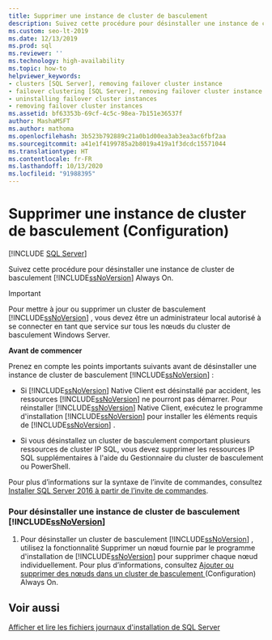 ```yaml
---
title: Supprimer une instance de cluster de basculement
description: Suivez cette procédure pour désinstaller une instance de cluster de basculement SQL Server. Cet article contient des points importants que vous devez connaître avant de poursuivre.
ms.custom: seo-lt-2019
ms.date: 12/13/2019
ms.prod: sql
ms.reviewer: ''
ms.technology: high-availability
ms.topic: how-to
helpviewer_keywords:
- clusters [SQL Server], removing failover cluster instance
- failover clustering [SQL Server], removing failover cluster instance
- uninstalling failover cluster instances
- removing failover cluster instances
ms.assetid: bf63353b-69cf-4c5c-98ea-7b151e36537f
author: MashaMSFT
ms.author: mathoma
ms.openlocfilehash: 3b523b792889c21a0b1d00ea3ab3ea3ac6fbf2aa
ms.sourcegitcommit: a41e1f4199785a2b8019a419a1f3dcdc15571044
ms.translationtype: HT
ms.contentlocale: fr-FR
ms.lasthandoff: 10/13/2020
ms.locfileid: "91988395"
---
```

# <a name="remove-a-failover-cluster-instance-setup"></a>Supprimer une instance de cluster de basculement (Configuration)

[!INCLUDE [SQL Server](../../../includes/applies-to-version/sqlserver.md)]

Suivez cette procédure pour désinstaller une instance de cluster de basculement [!INCLUDE[ssNoVersion](../../../includes/ssnoversion-md.md)] Always On.  
  
> [!IMPORTANT]  
>  Pour mettre à jour ou supprimer un cluster de basculement [!INCLUDE[ssNoVersion](../../../includes/ssnoversion-md.md)] , vous devez être un administrateur local autorisé à se connecter en tant que service sur tous les nœuds du cluster de basculement Windows Server.  
  
 **Avant de commencer**  
  
 Prenez en compte les points importants suivants avant de désinstaller une instance de cluster de basculement [!INCLUDE[ssNoVersion](../../../includes/ssnoversion-md.md)] :  
  
-   Si [!INCLUDE[ssNoVersion](../../../includes/ssnoversion-md.md)] Native Client est désinstallé par accident, les ressources [!INCLUDE[ssNoVersion](../../../includes/ssnoversion-md.md)] ne pourront pas démarrer. Pour réinstaller [!INCLUDE[ssNoVersion](../../../includes/ssnoversion-md.md)] Native Client, exécutez le programme d'installation [!INCLUDE[ssNoVersion](../../../includes/ssnoversion-md.md)] pour installer les éléments requis de [!INCLUDE[ssNoVersion](../../../includes/ssnoversion-md.md)] .  
  
-   Si vous désinstallez un cluster de basculement comportant plusieurs ressources de cluster IP SQL, vous devez supprimer les ressources IP SQL supplémentaires à l'aide du Gestionnaire du cluster de basculement ou PowerShell.  
  
 Pour plus d’informations sur la syntaxe de l’invite de commandes, consultez [Installer SQL Server 2016 à partir de l’invite de commandes](../../../database-engine/install-windows/install-sql-server-from-the-command-prompt.md).  
  
### <a name="to-uninstall-a-ssnoversion-failover-cluster-instance"></a>Pour désinstaller une instance de cluster de basculement [!INCLUDE[ssNoVersion](../../../includes/ssnoversion-md.md)]
  
1.  Pour désinstaller un cluster de basculement [!INCLUDE[ssNoVersion](../../../includes/ssnoversion-md.md)] , utilisez la fonctionnalité Supprimer un nœud fournie par le programme d'installation de [!INCLUDE[ssNoVersion](../../../includes/ssnoversion-md.md)] pour supprimer chaque nœud individuellement. Pour plus d’informations, consultez [Ajouter ou supprimer des nœuds dans un cluster de basculement ](../../../sql-server/failover-clusters/install/add-or-remove-nodes-in-a-sql-server-failover-cluster-setup.md) &#40;Configuration&#41; Always On.  
  
## <a name="see-also"></a>Voir aussi  
 [Afficher et lire les fichiers journaux d'installation de SQL Server](../../../database-engine/install-windows/view-and-read-sql-server-setup-log-files.md)  
  
